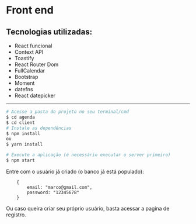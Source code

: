 # Front end

<h2>Tecnologias utilizadas:</h2>
<ul>
    <li>React funcional</li>
    <li>Context API</li>
    <li>Toastify</li>
    <li>React Router Dom</li>
    <li>FullCalendar</li>
    <li>Bootstrap</li>
    <li>Moment</li>
    <li>datefns</li>
    <li>React datepicker</li>




</ul>
<hr>

```bash
# Acesse a pasta do projeto no seu terminal/cmd
$ cd agenda
$ cd client
# Instale as dependências
$ npm install
ou
$ yarn install

# Execute a aplicação (é necessário executar o server primeiro)
$ npm start

```

Entre com o usuário já criado (o banco já está populado):

````
    {
        email: "marco@gmail.com",
        password: "12345678"
    }
````
Ou caso queira criar seu próprio usuário, basta acessar a pagina de registro.